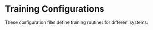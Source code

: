 # Training Configurations 

These configuration files define training routines for different systems. 
